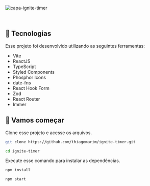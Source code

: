 ![capa-ignite-timer](https://github.com/thiagomarim/ignite-timer/assets/137715251/1bcaf7fd-81da-4f36-a8c0-b4009fbde21c)

<br>


## 🧪 Tecnologias

Esse projeto foi desenvolvido utilizando as seguintes ferramentas:

- Vite
- ReactJS
- TypeScript
- Styled Components
- Phosphor Icons
- date-fns
- React Hook Form
- Zod
- React Router
- Immer

## 🚀 Vamos começar

Clone esse projeto e acesse os arquivos.

```bash
git clone https://github.com/thiagomarim/ignite-timer.git

cd ignite-timer

```

Execute esse comando para instalar as dependências.

```bash
npm install

npm start
```

